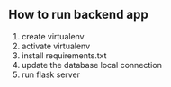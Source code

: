 ## How to run backend app

1. create virtualenv 
2. activate virtualenv
3. install requirements.txt
4. update the database local connection
5. run flask server
